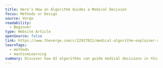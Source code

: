 ```yaml
---
title: Here’s How an Algorithm Guides a Medical Decision
focus: Methods or Design
source: Verge
readability:
  - Beginner
type: Website Article
openSource: false
link: https://www.theverge.com/c/22927811/medical-algorithm-explainer-sepsis-risk-watch
learnTags:
  - methods
  - machineLearning
summary: Discover how AI algorithms can guide medical decisions in this Verge article.
---
```

